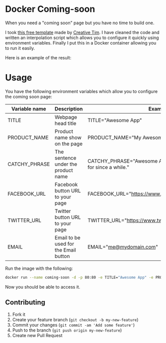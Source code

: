 # Docker Coming-soon

When you need a "coming soon" page but you have no time to build one.

I took [this free template](http://www.creative-tim.com/product/coming-sssoon-page)
made by [Creative Tim](http://www.creative-tim.com/).
I have cleaned the code and written an interpolation script which allows you to
configure it quickly using environment variables.
Finally I put this in a Docker container allowing you to run it easily.

Here is an example of the result:

# Usage

You have the following environment variables which allow you to configure the
coming soon page:

| Variable name | Description                           | Example                                                                |
|-----------------|-------------------------------------------|---------------------------------------------------------------------------------|
| TITLE         | Webpage head title                   | TITLE="Awesome App"                                                    |
| PRODUCT_NAME  | Product name show on the page        | PRODUCT_NAME="My Awesome App"                                          |
| CATCHY_PHRASE | The sentence under the product name  | CATCHY_PHRASE="Awesome App is what you were looking for since a while." |
| FACEBOOK_URL  | Facebook button URL to your page     | FACEBOOK_URL="https://www.facebook.com/awesomeapp"                     |
| TWITTER_URL   | Twitter button URL to your page      | TWITTER_URL="https://www.twitter.com/awesomeapp"                       |
| EMAIL         | Email to be used for the Email button | EMAIL="me@mydomain.com"                                                |

Run the image with the following:

```bash
docker run --name coming-soon -d -p 80:80 -e TITLE="Awesome App" -e PRODUCT_NAME="My Awesome App" zedtux/docker-coming-soon
```

Now you should be able to access it.

## Contributing

1. Fork it
2. Create your feature branch (`git checkout -b my-new-feature`)
3. Commit your changes (`git commit -am 'Add some feature'`)
4. Push to the branch (`git push origin my-new-feature`)
5. Create new Pull Request

